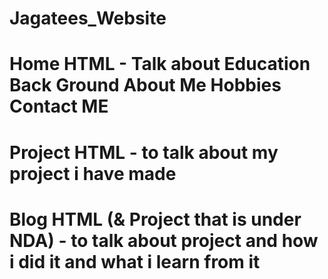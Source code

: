 # Jagatees_Website
 
# Home HTML - Talk about Education Back Ground About Me Hobbies Contact ME
# Project HTML - to talk about my project i have made 
# Blog HTML (& Project that is under NDA) - to talk about project and how i did it and what i learn from it
